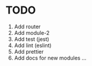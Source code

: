 # TODO

1. Add router
2. Add module-2
3. Add test (jest)
4. Add lint (eslint)
5. Add prettier
6. Add docs for new modules
...
